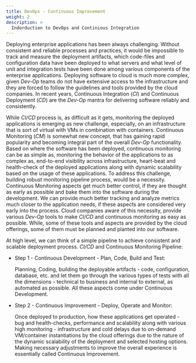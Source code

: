 ```yaml
---
title: DevOps - Continuous Improvement
weight: 2
description: >
  Indorduction to DevOps and Continious Integration
---
```


Deploying enterprise applications has been always challenging. Without
consistent and reliable processes and practices, it would be
impossible to track and measure the deployment artifacts, which
code-files and configuration data have been deployed to what servers
and what level of unit and integration tests have been done among
various components of the enterprise applications. Deploying software
to cloud is much more complex, given *Dev-Op* teams do not have
extensive access to the infrastructure and they are forced to follow
the guidelines and tools provided by the cloud companies.  In recent
years, Continuous Integration (*CI*) and Continuous Deployment
(*CD*) are the *Dev-Op* mantra for delivering software reliably
and consistently.

While *CI/CD* process is, as difficult as it gets, monitoring the
deployed applications is emerging as new challenge, especially, on an
infrastructure that is sort of virtual with VMs in combination with
containers.  Continuous Monitoring (*CM*) is somewhat new concept,
that has gaining rapid popularity and becoming integral part of the
overall *Dev-Op* functionality. Based on where the software has been
deployed, continuous monitoring can be as simple as, monitoring the
behavior of the applications to as complex as, end-to-end visibility
across infrastructure, heart-beat and health-check of the deployed
applications along with dynamic scalability based on the usage of
these applications.  To address this challenge, building robust
monitoring pipeline process, would be a necessity. Continuous
Monitoring aspects get much better control, if they are thought as
early as possible and bake them into the software during the
development.  We can provide much better tracking and analyze metrics
much closer to the application needs, if these aspects are considered
very early into the process.  Cloud companies aware of this necessity,
provide various *Dev-Op* tools to make *CI/CD* and continuous
monitoring as easy as possible.  While, some of these tools and
aspects are provided by the cloud offerings, some of them must be
planned and planted into our software.


At high level, we can think of a simple pipeline to achieve consistent
and scalable deployment process.  *CI/CD* and Continuous Monitoring
Pipeline:

* Step 1 - Continuous Development - Plan, Code, Build and Test:

  Planning, Coding, building the deployable artifacts - code,
  configuration, database, etc.  and let them go through the various
  types of tests with all the dimensions - technical to business and
  internal to external, as automated as possible. All these aspects
  come under Continuous Development.

* Step 2 - Continuous Improvement - Deploy, Operate and Monitor:

  Once deployed to production, how these applications get operated -
  bug and health-checks, performance and scalability along with
  various high monitoring - infrastructure and cold delays due to
  on-demand VM/container instantiations by the cloud offerings due to
  the nature of the dynamic scalability of the deployment and selected
  hosting options. Making necessary adjustments to improve the overall
  experience is essentially called Continuous Improvement.
